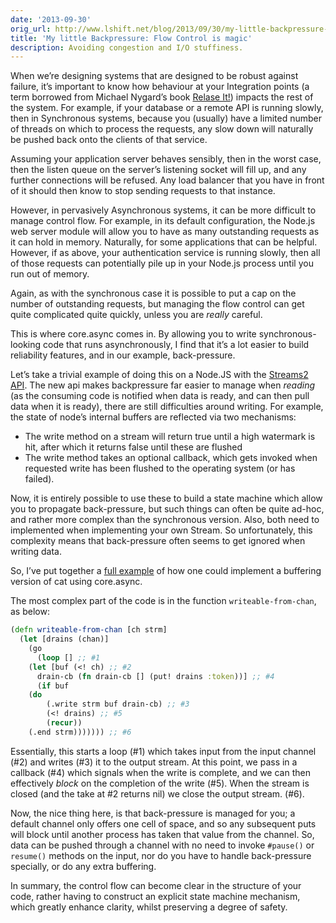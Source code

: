 ```yaml
---
date: '2013-09-30'
orig_url: http://www.lshift.net/blog/2013/09/30/my-little-backpressure-flow-control-is-magic
title: 'My little Backpressure: Flow Control is magic'
description: Avoiding congestion and I/O stuffiness.
---
```

<div class="content" html="http://www.w3.org/1999/xhtml">

When we’re designing systems that are designed to be robust against
failure, it’s important to know how behaviour at your Integration points
(a term borrowed from Michael Nygard’s book [Relase
It!](http://pragprog.com/book/mnee/release-it)) impacts the rest of the
system. For example, if your database or a remote API is running slowly,
then in Synchronous systems, because you (usually) have a limited number
of threads on which to process the requests, any slow down will
naturally be pushed back onto the clients of that service.

<span id="more-1996"></span>

Assuming your application server behaves sensibly, then in the worst
case, then the listen queue on the server’s listening socket will fill
up, and any further connections will be refused. Any load balancer that
you have in front of it should then know to stop sending requests to
that instance.

However, in pervasively Asynchronous systems, it can be more difficult
to manage control flow. For example, in its default configuration, the
Node.js web server module will allow you to have as many outstanding
requests as it can hold in memory. Naturally, for some applications that
can be helpful. However, if as above, your authentication service is
running slowly, then all of those requests can potentially pile up in
your Node.js process until you run out of memory.

Again, as with the synchronous case it is possible to put a cap on the
number of outstanding requests, but managing the flow control can get
quite complicated quite quickly, unless you are *really* careful.

This is where core.async comes in. By allowing you to write
synchronous-looking code that runs asynchronously, I find that it’s a
lot easier to build reliability features, and in our example,
back-pressure.

Let’s take a trivial example of doing this on a Node.JS with the
[Streams2 API](http://blog.nodejs.org/2012/12/20/streams2/). The new api
makes backpressure far easier to manage when *reading* (as the consuming
code is notified when data is ready, and can then pull data when it is
ready), there are still difficulties around writing. For example, the
state of node’s internal buffers are reflected via two mechanisms:

-   The write method on a stream will return true until a high watermark
    is hit, after which it returns false until these are flushed
-   The write method takes an optional callback, which gets invoked when
    requested write has been flushed to the operating system (or
    has failed).

Now, it is entirely possible to use these to build a state machine which
allow you to propagate back-pressure, but such things can often be quite
ad-hoc, and rather more complex than the synchronous version. Also, both
need to implemented when implementing your own Stream. So unfortunately,
this complexity means that back-pressure often seems to get ignored when
writing data.

So, I’ve put together a [full
example](https://gist.github.com/cstorey/6751325) of how one could
implement a buffering version of cat using core.async.

The most complex part of the code is in the function
`writeable-from-chan`, as below:

```clojure
(defn writeable-from-chan [ch strm]
  (let [drains (chan)]
    (go
      (loop [] ;; #1
	(let [buf (<! ch) ;; #2
	  drain-cb (fn drain-cb [] (put! drains :token))] ;; #4
	  (if buf
	(do 
	    (.write strm buf drain-cb) ;; #3
	    (<! drains) ;; #5
	    (recur))
	(.end strm))))))) ;; #6
```

Essentially, this starts a loop (\#1) which takes input from the input
channel (\#2) and writes (\#3) it to the output stream. At this point,
we pass in a callback (\#4) which signals when the write is complete,
and we can then effectively *block* on the completion of the write
(\#5). When the stream is closed (and the take at \#2 returns nil) we
close the output stream. (\#6).

Now, the nice thing here, is that back-pressure is managed for you; a
default channel only offers one cell of space, and so any subsequent
puts will block until another process has taken that value from the
channel. So, data can be pushed through a channel with no need to invoke
`#pause()` or `resume()` methods on the input, nor do you have to handle
back-pressure specially, or do any extra buffering.

In summary, the control flow can become clear in the structure of your
code, rather having to construct an explicit state machine mechanism,
which greatly enhance clarity, whilst preserving a degree of safety.

</div>
